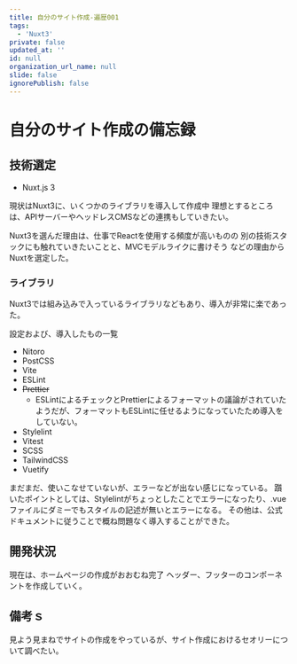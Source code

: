 ```yaml
---
title: 自分のサイト作成-遍歴001
tags:
  - 'Nuxt3'
private: false
updated_at: ''
id: null
organization_url_name: null
slide: false
ignorePublish: false
---
```

# 自分のサイト作成の備忘録

## 技術選定

- Nuxt.js 3

現状はNuxt3に、いくつかのライブラリを導入して作成中
理想とするところは、APIサーバーやヘッドレスCMSなどの連携もしていきたい。

Nuxt3を選んだ理由は、仕事でReactを使用する頻度が高いものの
別の技術スタックにも触れていきたいことと、MVCモデルライクに書けそう
などの理由からNuxtを選定した。

### ライブラリ

Nuxt3では組み込みで入っているライブラリなどもあり、導入が非常に楽であった。

設定および、導入したもの一覧

- Nitoro
- PostCSS
- Vite
- ESLint
- ~~Prettier~~
  - ESLintによるチェックとPrettierによるフォーマットの議論がされていたようだが、フォーマットもESLintに任せるようになっていたため導入をしていない。
- Stylelint
- Vitest
- SCSS
- TailwindCSS
- Vuetify

まだまだ、使いこなせていないが、エラーなどが出ない感じになっている。
躓いたポイントとしては、Stylelintがちょっとしたことでエラーになったり、.vueファイルにダミーでもスタイルの記述が無いとエラーになる。
その他は、公式ドキュメントに従うことで概ね問題なく導入することができた。

## 開発状況

現在は、ホームページの作成がおおむね完了
ヘッダー、フッターのコンポーネントを作成していく。

## 備考ｓ

見よう見まねでサイトの作成をやっているが、サイト作成におけるセオリーについて調べたい。
